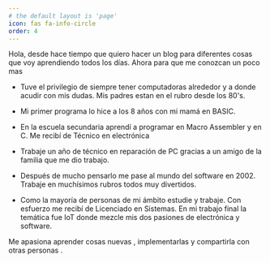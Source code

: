 ```yaml
---
# the default layout is 'page'
icon: fas fa-info-circle
order: 4
---
```


Hola, desde hace tiempo que quiero hacer un blog para diferentes cosas que voy aprendiendo todos los días. Ahora para que me conozcan un poco mas

- Tuve el privilegio de siempre tener computadoras alrededor y a donde acudir con mis dudas. Mis padres estan en el rubro desde los 80's.

- Mi primer programa lo hice a los 8 años con mi mamá en BASIC.

- En la escuela secundaria aprendí a programar en Macro Assembler y en C. Me recibí de Técnico en electrónica

- Trabaje un año de técnico en reparación de PC gracias a un amigo de la familia que me dio trabajo.

- Después de mucho pensarlo me pase al mundo del software en 2002. Trabaje en muchísimos rubros todos muy divertidos.

- Como la mayoría de personas de mi ámbito estudie y trabaje. Con esfuerzo me recibí de Licenciado en Sistemas. En mi trabajo final la temática fue IoT donde mezcle mis dos pasiones de electrónica y software.

Me apasiona aprender cosas nuevas , implementarlas y compartirla con otras personas .
